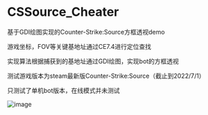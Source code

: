 # CSSource_Cheater
基于GDI绘图实现的Counter-Strike:Source方框透视demo

游戏坐标，FOV等关键基地址通过CE7.4进行定位查找

实现算法根据捕获到的基地址通过GDI绘图，实现bot的方框透视

测试游戏版本为steam最新版Counter-Strike:Source（截止到2022/7/1）

只测试了单机bot版本，在线模式并未测试

![image](https://user-images.githubusercontent.com/54528506/176861846-63dcb43f-0be8-4e73-bd87-2cd4df6b9dab.png)
